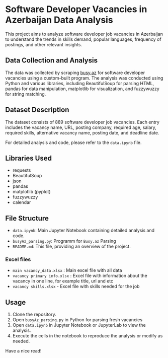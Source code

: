 # Software Developer Vacancies in Azerbaijan Data Analysis

This project aims to analyze software developer job vacancies in Azerbaijan to understand the trends in skills demand, popular languages, frequency of postings, and other relevant insights.

## Data Collection and Analysis

The data was collected by scraping [busy.az](https://busy.az/) for software developer vacancies using a custom-built program. The analysis was conducted using Python and various libraries, including BeautifulSoup for parsing HTML, pandas for data manipulation, matplotlib for visualization, and fuzzywuzzy for string matching.

## Dataset Description

The dataset consists of 889 software developer job vacancies. Each entry includes the vacancy name, URL, posting company, required age, salary, required skills, alternative vacancy name, posting date, and deadline date.

For detailed analysis and code, please refer to the `data.ipynb` file.

## Libraries Used

- requests
- BeautifulSoup
- json
- pandas
- matplotlib (pyplot)
- fuzzywuzzy
- calendar

## File Structure

- `data.ipynb`: Main Jupyter Notebook containing detailed analysis and code.
- `busyAz_parsing.py`: Programm for `Busy.az` Parsing 
- `README.md`: This file, providing an overview of the project.
### Excel files
- `main vacancy_data.xlsx` : Main excel file with all data
- `vacancy primary info.xlsx` : Excel file with information about the vacancy in one line, for example title, url and etc
- `vacancy skills.xlsx` - Excel file with skills needed for the job

## Usage

1. Clone the repository.
2. Open `busyAz_parsing.py` in Python for parsing fresh vacancies
3. Open `data.ipynb` in Jupyter Notebook or JupyterLab to view the analysis.
4. Execute the cells in the notebook to reproduce the analysis or modify as needed.

Have a nice read!
